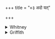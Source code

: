 +++
title = "०३ अदो यत्"

+++

<details><summary>Whitney</summary>

### Translation
 3. That fluttering mind (*manaská*) that has found place in (*śritá*)  
thy heart—from it I set free thy jealousy, like the hot vapor from a bag  
of skin.

### Notes
The translation implies at the end the emendation (first proposed in  
BR.) of the apparently senseless *nṛ́tes* into *dṛ́tes*, which the comm.  
reads, and which SPP. has accordingly admitted into his text; the result  
of fermentation, escaping when the vessel is opened, is apparently  
intended. Ppp., however, has *nṛtes*, although it gives sundry various  
readings (in part mere corruptions): for **a**, *yad yan me hṛdi  
srukaṁ;* in **b**, *prathayiṣṇukam;* in **c**, *taṁ te riṣyāmi mu-*. The  
comm. divides **b** into *manas kam patayiṣṇu kam*.
</details>

<details><summary>Griffith</summary>

The thought that harbours in thy heart, the fluttering doubt that dwells therein. Yea, all thy jealousy, like heat born of the dance, I banish thence.
</details>
